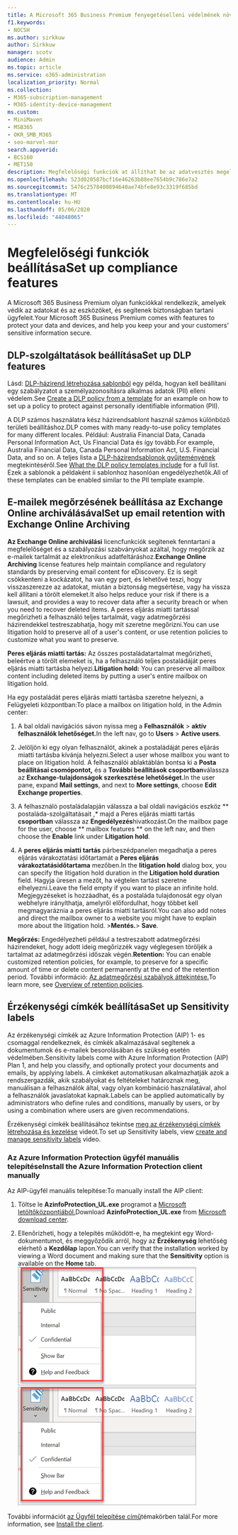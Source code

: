 ```yaml
---
title: A Microsoft 365 Business Premium fenyegetéselleni védelmének növelése
f1.keywords:
- NOCSH
ms.author: sirkkuw
author: Sirkkuw
manager: scotv
audience: Admin
ms.topic: article
ms.service: o365-administration
localization_priority: Normal
ms.collection:
- M365-subscription-management
- M365-identity-device-management
ms.custom:
- MiniMaven
- MSB365
- OKR_SMB_M365
- seo-marvel-mar
search.appverid:
- BCS160
- MET150
description: Megfelelőségi funkciók at állíthat be az adatvesztés megelőzése és az ügyfelek bizalmas adatainak biztonsága érdekében.
ms.openlocfilehash: 523d020587bcf16e46263b88ee7654b9c786e7a2
ms.sourcegitcommit: 5476c2578400894640ae74bfe8e93c3319f685bd
ms.translationtype: MT
ms.contentlocale: hu-HU
ms.lasthandoff: 05/06/2020
ms.locfileid: "44048065"
---
```

# <a name="set-up-compliance-features"></a><span data-ttu-id="8fece-103">Megfelelőségi funkciók beállítása</span><span class="sxs-lookup"><span data-stu-id="8fece-103">Set up compliance features</span></span>

<span data-ttu-id="8fece-104">A Microsoft 365 Business Premium olyan funkciókkal rendelkezik, amelyek védik az adatokat és az eszközöket, és segítenek biztonságban tartani ügyfeleit.</span><span class="sxs-lookup"><span data-stu-id="8fece-104">Your Microsoft 365 Business Premium comes with features to protect your data and devices, and help you keep your and your customers' sensitive information secure.</span></span>

## <a name="set-up-dlp-features"></a><span data-ttu-id="8fece-105">DLP-szolgáltatások beállítása</span><span class="sxs-lookup"><span data-stu-id="8fece-105">Set up DLP features</span></span>

<span data-ttu-id="8fece-106">Lásd: [DLP-házirend létrehozása sablonból](https://support.office.com/article/59414438-99f5-488b-975c-5023f2254369) egy példa, hogyan kell beállítani egy szabályzatot a személyazonosításra alkalmas adatok (PII) elleni védelem.</span><span class="sxs-lookup"><span data-stu-id="8fece-106">See [Create a DLP policy from a template](https://support.office.com/article/59414438-99f5-488b-975c-5023f2254369) for an example on how to set up a policy to protect against personally identifiable information (PII).</span></span> 
  
<span data-ttu-id="8fece-107">A DLP számos használatra kész házirendsablont használ számos különböző területi beállításhoz.</span><span class="sxs-lookup"><span data-stu-id="8fece-107">DLP comes with many ready-to-use policy templates for many different locales.</span></span> <span data-ttu-id="8fece-108">Például: Australia Financial Data, Canada Personal Information Act, Us Financial Data és így tovább.</span><span class="sxs-lookup"><span data-stu-id="8fece-108">For example, Australia Financial Data, Canada Personal Information Act, U.S. Financial Data, and so on.</span></span> <span data-ttu-id="8fece-109">A teljes lista a [DLP-házirendsablonok gyűjteményének](https://support.office.com/article/c2e588d3-8f4f-4937-a286-8c399f28953a) megtekintéséről.</span><span class="sxs-lookup"><span data-stu-id="8fece-109">See [What the DLP policy templates include](https://support.office.com/article/c2e588d3-8f4f-4937-a286-8c399f28953a) for a full list.</span></span> <span data-ttu-id="8fece-110">Ezek a sablonok a példaként ii sablonhoz hasonlóan engedélyezhetők.</span><span class="sxs-lookup"><span data-stu-id="8fece-110">All of these templates can be enabled similar to the PII template example.</span></span> 
  
## <a name="set-up-email-retention-with-exchange-online-archiving"></a><span data-ttu-id="8fece-111">E-mailek megőrzésének beállítása az Exchange Online archiválásával</span><span class="sxs-lookup"><span data-stu-id="8fece-111">Set up email retention with Exchange Online Archiving</span></span>

 <span data-ttu-id="8fece-112">**Az Exchange Online archiválási** licencfunkciók segítenek fenntartani a megfelelőséget és a szabályozási szabványokat azáltal, hogy megőrzik az e-mailek tartalmát az elektronikus adatfeltáráshoz.</span><span class="sxs-lookup"><span data-stu-id="8fece-112">**Exchange Online Archiving** license features help maintain compliance and regulatory standards by preserving email content for eDiscovery.</span></span> <span data-ttu-id="8fece-113">Ez is segít csökkenteni a kockázatot, ha van egy pert, és lehetővé teszi, hogy visszaszerezze az adatokat, miután a biztonság megsértése, vagy ha vissza kell állítani a törölt elemeket.</span><span class="sxs-lookup"><span data-stu-id="8fece-113">It also helps reduce your risk if there is a lawsuit, and provides a way to recover data after a security breach or when you need to recover deleted items.</span></span> <span data-ttu-id="8fece-114">A peres eljárás miatti tartással megőrizheti a felhasználó teljes tartalmát, vagy adatmegőrzési házirendekkel testreszabhatja, hogy mit szeretne megőrizni.</span><span class="sxs-lookup"><span data-stu-id="8fece-114">You can use litigation hold to preserve all of a user's content, or use retention policies to customize what you want to preserve.</span></span>
  
<span data-ttu-id="8fece-115">**Peres eljárás miatti tartás:** Az összes postaládatartalmat megőrizheti, beleértve a törölt elemeket is, ha a felhasználó teljes postaládáját peres eljárás miatti tartásba helyezi.</span><span class="sxs-lookup"><span data-stu-id="8fece-115">**Litigation hold:** You can preserve all mailbox content including deleted items by putting a user's entire mailbox on litigation hold.</span></span> 
    
<span data-ttu-id="8fece-116">Ha egy postaládát peres eljárás miatti tartásba szeretne helyezni, a Felügyeleti központban:</span><span class="sxs-lookup"><span data-stu-id="8fece-116">To place a mailbox on litigation hold, in the Admin center:</span></span>
    
1. <span data-ttu-id="8fece-117">A bal oldali navigációs sávon nyissa meg a **Felhasználók** \> **aktív felhasználók lehetőséget.**</span><span class="sxs-lookup"><span data-stu-id="8fece-117">In the left nav, go to **Users** \> **Active users**.</span></span>
    
2. <span data-ttu-id="8fece-118">Jelöljön ki egy olyan felhasználót, akinek a postaládáját peres eljárás miatti tartásba kívánja helyezni.</span><span class="sxs-lookup"><span data-stu-id="8fece-118">Select a user whose mailbox you want to place on litigation hold.</span></span> <span data-ttu-id="8fece-119">A felhasználói ablaktáblán bontsa ki a **Posta beállításai csomópontot,** és a **További beállítások csoportban**válassza az **Exchange-tulajdonságok szerkesztése lehetőséget.**</span><span class="sxs-lookup"><span data-stu-id="8fece-119">In the user pane, expand **Mail settings**, and next to **More settings**, choose **Edit Exchange properties**.</span></span>
    
3. <span data-ttu-id="8fece-120">A felhasználó postaládalapján válassza a bal oldali navigációs eszköz \*\* postaláda-szolgáltatásait ,\* majd a Peres eljárás miatti tartás **csoportban** válassza az **Engedélyezés**hivatkozást.</span><span class="sxs-lookup"><span data-stu-id="8fece-120">On the mailbox page for the user, choose \*\* mailbox features \*\* on the left nav, and then choose the **Enable** link under **Litigation hold**.</span></span>
    
4. <span data-ttu-id="8fece-121">A **peres eljárás miatti tartás** párbeszédpanelen megadhatja a peres eljárás várakoztatási időtartamát a **Peres eljárás várakoztatásidőtartama** mezőben.</span><span class="sxs-lookup"><span data-stu-id="8fece-121">In the **litigation hold** dialog box, you can specify the litigation hold duration in the **Litigation hold duration** field.</span></span> <span data-ttu-id="8fece-122">Hagyja üresen a mezőt, ha végtelen tartást szeretne elhelyezni.</span><span class="sxs-lookup"><span data-stu-id="8fece-122">Leave the field empty if you want to place an infinite hold.</span></span> <span data-ttu-id="8fece-123">Megjegyzéseket is hozzáadhat, és a postaláda tulajdonosát egy olyan webhelyre irányíthatja, amelyről előfordulhat, hogy többet kell megmagyaráznia a peres eljárás miatti tartásról.</span><span class="sxs-lookup"><span data-stu-id="8fece-123">You can also add notes and direct the mailbox owner to a website you might have to explain more about the litigation hold.</span></span> <span data-ttu-id="8fece-124">\>**Mentés.**</span><span class="sxs-lookup"><span data-stu-id="8fece-124">\> **Save**.</span></span>
    
<span data-ttu-id="8fece-125">**Megőrzés:** Engedélyezheti például a testreszabott adatmegőrzési házirendeket, hogy adott ideig megőrizzék vagy véglegesen töröljék a tartalmat az adatmegőrzési időszak végén.</span><span class="sxs-lookup"><span data-stu-id="8fece-125">**Retention:** You can enable customized retention policies, for example, to preserve for a specific amount of time or delete content permanently at the end of the retention period.</span></span> <span data-ttu-id="8fece-126">További információ: [Az adatmegőrzési szabályok áttekintése.](https://docs.microsoft.com/microsoft-365/compliance/retention-policies)</span><span class="sxs-lookup"><span data-stu-id="8fece-126">To learn more, see [Overview of retention policies](https://docs.microsoft.com/microsoft-365/compliance/retention-policies).</span></span>

## <a name="set-up-sensitivity-labels"></a><span data-ttu-id="8fece-127">Érzékenységi címkék beállítása</span><span class="sxs-lookup"><span data-stu-id="8fece-127">Set up Sensitivity labels</span></span>

<span data-ttu-id="8fece-128">Az érzékenységi címkék az Azure Information Protection (AIP) 1- es csomaggal rendelkeznek, és címkék alkalmazásával segítenek a dokumentumok és e-mailek besorolásában és szükség esetén védelmében.</span><span class="sxs-lookup"><span data-stu-id="8fece-128">Sensitivity labels come with Azure Information Protection (AIP) Plan 1, and help you classify, and optionally protect your documents and emails, by applying labels.</span></span> <span data-ttu-id="8fece-129">A címkéket automatikusan alkalmazhatják azok a rendszergazdák, akik szabályokat és feltételeket határoznak meg, manuálisan a felhasználók által, vagy olyan kombináció használatával, ahol a felhasználók javaslatokat kapnak.</span><span class="sxs-lookup"><span data-stu-id="8fece-129">Labels can be applied automatically by administrators who define rules and conditions, manually by users, or by using a combination where users are given recommendations.</span></span>

<span data-ttu-id="8fece-130">Érzékenységi címkék beállításához tekintse [meg az érzékenységi címkék létrehozása és kezelése](https://support.office.com/article/2fb96b54-7dd2-4f0c-ac8d-170790d4b8b9) videót.</span><span class="sxs-lookup"><span data-stu-id="8fece-130">To set up Sensitivity labels, view [create and manage sensitivity labels](https://support.office.com/article/2fb96b54-7dd2-4f0c-ac8d-170790d4b8b9) video.</span></span>



### <a name="install-the-azure-information-protection-client-manually"></a><span data-ttu-id="8fece-131">Az Azure Information Protection ügyfél manuális telepítése</span><span class="sxs-lookup"><span data-stu-id="8fece-131">Install the Azure Information Protection client manually</span></span>

<span data-ttu-id="8fece-132">Az AIP-ügyfél manuális telepítése:</span><span class="sxs-lookup"><span data-stu-id="8fece-132">To manually install the AIP client:</span></span>

1. <span data-ttu-id="8fece-133">Töltse le **AzinfoProtection_UL.exe** programot a [Microsoft letöltőközpontjából.](https://www.microsoft.com/download/details.aspx?id=53018)</span><span class="sxs-lookup"><span data-stu-id="8fece-133">Download **AzinfoProtection_UL.exe** from [Microsoft download center](https://www.microsoft.com/download/details.aspx?id=53018).</span></span>
 
2. <span data-ttu-id="8fece-134">Ellenőrizheti, hogy a telepítés működött-e, ha megtekint egy Word-dokumentumot, és meggyőződik arról, hogy az **Érzékenység** lehetőség elérhető a **Kezdőlap** lapon.</span><span class="sxs-lookup"><span data-stu-id="8fece-134">You can verify that the installation worked by viewing a Word document and making sure that the **Sensitivity** option is available on the **Home** tab.</span></span>
<br/><span data-ttu-id="8fece-135">![A Védelem lap legördülő menüje Egy Word-dokumentumban](../media/word-sensitivity.png)</span><span class="sxs-lookup"><span data-stu-id="8fece-135">![Protection tab drop-down in a Word document.](../media/word-sensitivity.png)</span></span>

<span data-ttu-id="8fece-136">További információt [az Ügyfél telepítése című](https://docs.microsoft.com/azure/information-protection/infoprotect-tutorial-step3)témakörben talál.</span><span class="sxs-lookup"><span data-stu-id="8fece-136">For more information, see [Install the client](https://docs.microsoft.com/azure/information-protection/infoprotect-tutorial-step3).</span></span>
